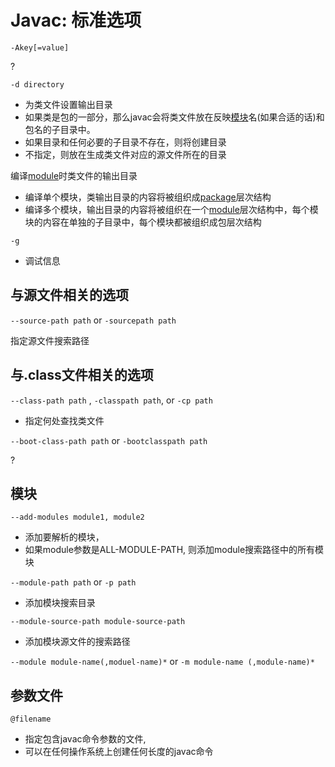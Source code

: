 # Javac: 标准选项 

`-Akey[=value]`

?

`-d directory`

- 为类文件设置输出目录
- 如果类是包的一部分，那么javac会将类文件放在反映[模块](Java_Module.md)名(如果合适的话)和包名的子目录中。
- 如果目录和任何必要的子目录不存在，则将创建目录
- 不指定，则放在生成类文件对应的源文件所在的目录

编译[module](Java_Moduel.md)时类文件的输出目录

- 编译单个模块，类输出目录的内容将被组织成[package](Java_Package.md)层次结构
- 编译多个模块，输出目录的内容将被组织在一个[module](Java_Module.md)层次结构中，每个模块的内容在单独的子目录中，每个模块都被组织成包层次结构

`-g`

- 调试信息

## 与源文件相关的选项

`--source-path path`  or `-sourcepath path`

指定源文件搜索路径

## 与.class文件相关的选项

`--class-path path` , `-classpath path`, or `-cp path` 

- 指定何处查找类文件

`--boot-class-path path` or  `-bootclasspath path`

?

## 模块

`--add-modules module1, module2`

- 添加要解析的模块，
- 如果module参数是ALL-MODULE-PATH, 则添加module搜索路径中的所有模块

`--module-path path` or `-p path` 

- 添加模块搜索目录

`--module-source-path module-source-path`

- 添加模块源文件的搜索路径

`--module module-name(,moduel-name)*`  or `-m module-name (,module-name)*`

## 参数文件

`@filename`

- 指定包含javac命令参数的文件, 
- 可以在任何操作系统上创建任何长度的javac命令





